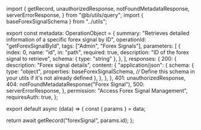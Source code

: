 import {
  getRecord,
  unauthorizedResponse,
  notFoundMetadataResponse,
  serverErrorResponse,
} from "@b/utils/query";
import { baseForexSignalSchema } from "../utils";

export const metadata: OperationObject = {
  summary: "Retrieves detailed information of a specific forex signal by ID",
  operationId: "getForexSignalById",
  tags: ["Admin", "Forex Signals"],
  parameters: [
    {
      index: 0,
      name: "id",
      in: "path",
      required: true,
      description: "ID of the forex signal to retrieve",
      schema: { type: "string" },
    },
  ],
  responses: {
    200: {
      description: "Forex signal details",
      content: {
        "application/json": {
          schema: {
            type: "object",
            properties: baseForexSignalSchema, // Define this schema in your utils if it's not already defined
          },
        },
      },
    },
    401: unauthorizedResponse,
    404: notFoundMetadataResponse("Forex Signal"),
    500: serverErrorResponse,
  },
  permission: "Access Forex Signal Management",
  requiresAuth: true,
};

export default async (data) => {
  const { params } = data;

  return await getRecord("forexSignal", params.id);
};
